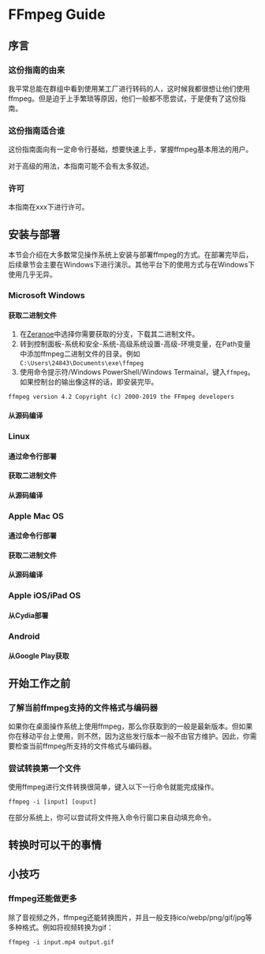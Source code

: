 # FFmpeg Guide

## 序言

### 这份指南的由来

我平常总能在群组中看到使用某工厂进行转码的人，这时候我都很想让他们使用ffmpeg。但是迫于上手繁琐等原因，他们一般都不愿尝试，于是便有了这份指南。

### 这份指南适合谁

这份指南面向有一定命令行基础，想要快速上手，掌握ffmpeg基本用法的用户。

对于高级的用法，本指南可能不会有太多叙述。

### 许可

本指南在xxx下进行许可。

## 安装与部署

本节会介绍在大多数常见操作系统上安装与部署ffmpeg的方式。在部署完毕后，后续章节会主要在Windows下进行演示。其他平台下的使用方式与在Windows下使用几乎无异。

### Microsoft Windows

#### 获取二进制文件

1. 在[Zeranoe](https://ffmpeg.zeranoe.com/builds/)中选择你需要获取的分支，下载其二进制文件。
2. 转到控制面板-系统和安全-系统-高级系统设置-高级-环境变量，在Path变量中添加ffmpeg二进制文件的目录。例如`C:\Users\24843\Documents\exe\ffmpeg`
3. 使用命令提示符/Windows PowerShell/Windows Termainal，键入`ffmpeg`。如果控制台的输出像这样的话，即安装完毕。

`ffmpeg version 4.2 Copyright (c) 2000-2019 the FFmpeg developers`

#### 从源码编译

### Linux

#### 通过命令行部署

#### 获取二进制文件

#### 从源码编译

### Apple Mac OS

#### 通过命令行部署

#### 获取二进制文件

#### 从源码编译

### Apple iOS/iPad OS

#### 从Cydia部署

### Android

#### 从Google Play获取

## 开始工作之前

### 了解当前ffmpeg支持的文件格式与编码器

如果你在桌面操作系统上使用ffmpeg，那么你获取到的一般是最新版本。但如果你在移动平台上使用，则不然，因为这些发行版本一般不由官方维护。因此，你需要检查当前ffmpeg所支持的文件格式与编码器。

### 尝试转换第一个文件

使用ffmpeg进行文件转换很简单，键入以下一行命令就能完成操作。

`ffmpeg -i [input] [ouput]`

在部分系统上，你可以尝试将文件拖入命令行窗口来自动填充命令。

## 转换时可以干的事情

## 小技巧

### ffmpeg还能做更多

除了音视频之外，ffmpeg还能转换图片，并且一般支持ico/webp/png/gif/jpg等多种格式。例如将视频转换为gif：

`
ffmpeg -i input.mp4 output.gif
`